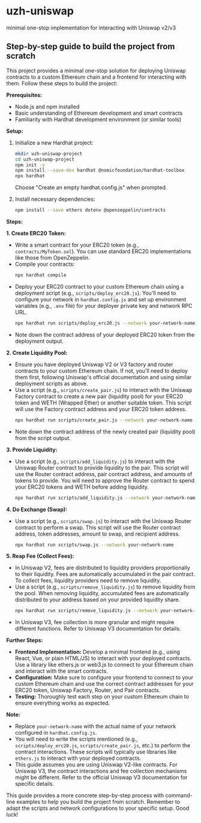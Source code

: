 # uzh-uniswap
minimal one-stop implementation for interacting with Uniswap v2/v3

## Step-by-step guide to build the project from scratch

This project provides a minimal one-stop solution for deploying Uniswap contracts to a custom Ethereum chain and a frontend for interacting with them. Follow these steps to build the project:

**Prerequisites:**

- Node.js and npm installed
- Basic understanding of Ethereum development and smart contracts
- Familiarity with Hardhat development environment (or similar tools)

**Setup:**

1.  Initialize a new Hardhat project:
    ```bash
    mkdir uzh-uniswap-project
    cd uzh-uniswap-project
    npm init -y
    npm install --save-dev hardhat @nomicfoundation/hardhat-toolbox
    npx hardhat
    ```
    Choose "Create an empty hardhat.config.js" when prompted.

2.  Install necessary dependencies:
    ```bash
    npm install --save ethers dotenv @openzeppelin/contracts
    ```

**Steps:**

**1. Create ERC20 Token:**

   - Write a smart contract for your ERC20 token (e.g., `contracts/MyToken.sol`). You can use standard ERC20 implementations like those from OpenZeppelin.
   - Compile your contracts:
     ```bash
     npx hardhat compile
     ```
   - Deploy your ERC20 contract to your custom Ethereum chain using a deployment script (e.g., `scripts/deploy_erc20.js`).  You'll need to configure your network in `hardhat.config.js` and set up environment variables (e.g., `.env` file) for your deployer private key and network RPC URL.
     ```bash
     npx hardhat run scripts/deploy_erc20.js --network your-network-name
     ```
   - Note down the contract address of your deployed ERC20 token from the deployment output.

**2. Create Liquidity Pool:**

   - Ensure you have deployed Uniswap V2 or V3 factory and router contracts to your custom Ethereum chain. If not, you'll need to deploy them first, following Uniswap's official documentation and using similar deployment scripts as above.
   - Use a script (e.g., `scripts/create_pair.js`) to interact with the Uniswap Factory contract to create a new pair (liquidity pool) for your ERC20 token and WETH (Wrapped Ether) or another suitable token.  This script will use the Factory contract address and your ERC20 token address.
     ```bash
     npx hardhat run scripts/create_pair.js --network your-network-name
     ```
   - Note down the contract address of the newly created pair (liquidity pool) from the script output.

**3. Provide Liquidity:**

   - Use a script (e.g., `scripts/add_liquidity.js`) to interact with the Uniswap Router contract to provide liquidity to the pair. This script will use the Router contract address, pair contract address, and amounts of tokens to provide. You will need to approve the Router contract to spend your ERC20 tokens and WETH before adding liquidity.
     ```bash
     npx hardhat run scripts/add_liquidity.js --network your-network-name
     ```

**4. Do Exchange (Swap):**

   - Use a script (e.g., `scripts/swap.js`) to interact with the Uniswap Router contract to perform a swap. This script will use the Router contract address, token addresses, amount to swap, and recipient address.
     ```bash
     npx hardhat run scripts/swap.js --network your-network-name
     ```

**5. Reap Fee (Collect Fees):**

   - In Uniswap V2, fees are distributed to liquidity providers proportionally to their liquidity. Fees are automatically accumulated in the pair contract. To collect fees, liquidity providers need to remove liquidity.
   - Use a script (e.g., `scripts/remove_liquidity.js`) to remove liquidity from the pool. When removing liquidity, accumulated fees are automatically distributed to your address based on your provided liquidity share.
     ```bash
     npx hardhat run scripts/remove_liquidity.js --network your-network-name
     ```
   - In Uniswap V3, fee collection is more granular and might require different functions. Refer to Uniswap V3 documentation for details.

**Further Steps:**

- **Frontend Implementation:** Develop a minimal frontend (e.g., using React, Vue, or plain HTML/JS) to interact with your deployed contracts. Use a library like ethers.js or web3.js to connect to your Ethereum chain and interact with the smart contracts.
- **Configuration:**  Make sure to configure your frontend to connect to your custom Ethereum chain and use the correct contract addresses for your ERC20 token, Uniswap Factory, Router, and Pair contracts.
- **Testing:** Thoroughly test each step on your custom Ethereum chain to ensure everything works as expected.

**Note:**

- Replace `your-network-name` with the actual name of your network configured in `hardhat.config.js`.
- You will need to write the scripts mentioned (e.g., `scripts/deploy_erc20.js`, `scripts/create_pair.js`, etc.) to perform the contract interactions. These scripts will typically use libraries like `ethers.js` to interact with your deployed contracts.
- This guide assumes you are using Uniswap V2-like contracts. For Uniswap V3, the contract interactions and fee collection mechanisms might be different. Refer to the official Uniswap V3 documentation for specific details.

This guide provides a more concrete step-by-step process with command-line examples to help you build the project from scratch. Remember to adapt the scripts and network configurations to your specific setup. Good luck!
